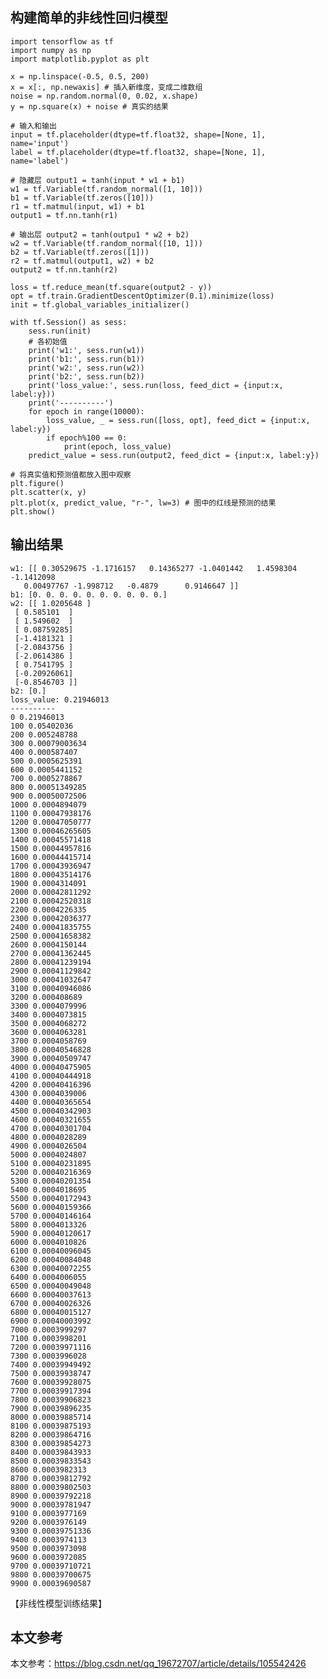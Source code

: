 ## 构建简单的非线性回归模型

	import tensorflow as tf
	import numpy as np
	import matplotlib.pyplot as plt
	
	x = np.linspace(-0.5, 0.5, 200)
	x = x[:, np.newaxis] # 插入新维度，变成二维数组
	noise = np.random.normal(0, 0.02, x.shape)
	y = np.square(x) + noise # 真实的结果
	
	# 输入和输出
	input = tf.placeholder(dtype=tf.float32, shape=[None, 1], name='input')
	label = tf.placeholder(dtype=tf.float32, shape=[None, 1], name='label') 
	
	# 隐藏层 output1 = tanh(input * w1 + b1)
	w1 = tf.Variable(tf.random_normal([1, 10]))
	b1 = tf.Variable(tf.zeros([10]))
	r1 = tf.matmul(input, w1) + b1
	output1 = tf.nn.tanh(r1) 
	
	# 输出层 output2 = tanh(outpu1 * w2 + b2)
	w2 = tf.Variable(tf.random_normal([10, 1]))
	b2 = tf.Variable(tf.zeros([1]))
	r2 = tf.matmul(output1, w2) + b2
	output2 = tf.nn.tanh(r2)
	
	loss = tf.reduce_mean(tf.square(output2 - y))
	opt = tf.train.GradientDescentOptimizer(0.1).minimize(loss)
	init = tf.global_variables_initializer()
	
	with tf.Session() as sess:
	    sess.run(init)
	    # 各初始值
	    print('w1:', sess.run(w1))
	    print('b1:', sess.run(b1))
	    print('w2:', sess.run(w2))
	    print('b2:', sess.run(b2))
	    print('loss_value:', sess.run(loss, feed_dict = {input:x, label:y}))
	    print('----------')
	    for epoch in range(10000):
	        loss_value, _ = sess.run([loss, opt], feed_dict = {input:x, label:y})
	        if epoch%100 == 0:
	            print(epoch, loss_value)
	    predict_value = sess.run(output2, feed_dict = {input:x, label:y})
	
	# 将真实值和预测值都放入图中观察
	plt.figure()
	plt.scatter(x, y)
	plt.plot(x, predict_value, "r-", lw=3) # 图中的红线是预测的结果
	plt.show()

## 输出结果

	w1: [[ 0.30529675 -1.1716157   0.14365277 -1.0401442   1.4598304  -1.1412098
	   0.00497767 -1.998712   -0.4879      0.9146647 ]]
	b1: [0. 0. 0. 0. 0. 0. 0. 0. 0. 0.]
	w2: [[ 1.0205648 ]
	 [ 0.585101  ]
	 [ 1.549602  ]
	 [ 0.08759285]
	 [-1.4181321 ]
	 [-2.0843756 ]
	 [-2.0614386 ]
	 [ 0.7541795 ]
	 [-0.20926061]
	 [-0.8546703 ]]
	b2: [0.]
	loss_value: 0.21946013
	----------
	0 0.21946013
	100 0.05402036
	200 0.005248788
	300 0.00079003634
	400 0.000587407
	500 0.0005625391
	600 0.0005441152
	700 0.0005278867
	800 0.00051349285
	900 0.00050072506
	1000 0.0004894079
	1100 0.00047938176
	1200 0.00047050777
	1300 0.00046265605
	1400 0.00045571418
	1500 0.00044957816
	1600 0.00044415714
	1700 0.00043936947
	1800 0.00043514176
	1900 0.0004314091
	2000 0.00042811292
	2100 0.00042520318
	2200 0.0004226335
	2300 0.00042036377
	2400 0.00041835755
	2500 0.00041658382
	2600 0.0004150144
	2700 0.00041362445
	2800 0.00041239194
	2900 0.00041129842
	3000 0.00041032647
	3100 0.00040946086
	3200 0.000408689
	3300 0.0004079996
	3400 0.0004073815
	3500 0.0004068272
	3600 0.0004063281
	3700 0.0004058769
	3800 0.00040546828
	3900 0.00040509747
	4000 0.00040475905
	4100 0.00040444918
	4200 0.00040416396
	4300 0.0004039006
	4400 0.00040365654
	4500 0.00040342903
	4600 0.00040321655
	4700 0.00040301704
	4800 0.0004028289
	4900 0.0004026504
	5000 0.0004024807
	5100 0.00040231895
	5200 0.00040216369
	5300 0.00040201354
	5400 0.0004018695
	5500 0.00040172943
	5600 0.00040159366
	5700 0.00040146164
	5800 0.0004013326
	5900 0.00040120617
	6000 0.0004010826
	6100 0.00040096045
	6200 0.00040084048
	6300 0.00040072255
	6400 0.0004006055
	6500 0.00040049048
	6600 0.00040037613
	6700 0.00040026326
	6800 0.00040015127
	6900 0.00040003992
	7000 0.0003999297
	7100 0.0003998201
	7200 0.00039971116
	7300 0.0003996028
	7400 0.00039949492
	7500 0.00039938747
	7600 0.00039928075
	7700 0.00039917394
	7800 0.00039906823
	7900 0.00039896235
	8000 0.00039885714
	8100 0.00039875193
	8200 0.00039864716
	8300 0.00039854273
	8400 0.00039843933
	8500 0.00039833543
	8600 0.0003982313
	8700 0.00039812792
	8800 0.00039802503
	8900 0.00039792218
	9000 0.00039781947
	9100 0.0003977169
	9200 0.0003976149
	9300 0.00039751336
	9400 0.0003974113
	9500 0.0003973098
	9600 0.0003972085
	9700 0.00039710721
	9800 0.00039700675
	9900 0.00039690587
【非线性模型训练结果】
## 本文参考

本文参考：https://blog.csdn.net/qq_19672707/article/details/105542426